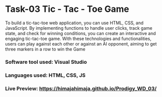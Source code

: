 # Task-03 Tic - Tac - Toe Game

To build a tic-tac-toe web application, you can use HTML, CSS, and JavaScript. By implementing functions to handle user clicks, track game state, and check for winning conditions, you can create an interactive and engaging tic-tac-toe game. With these technologies and functionalities, users can play against each other or against an AI opponent, aiming to get three markers in a row to win the Game
### Software tool used: Visual Studio
### Languages used: HTML, CSS, JS
### Live Preview: https://himajahimaja.github.io/Prodigy_WD_03/
